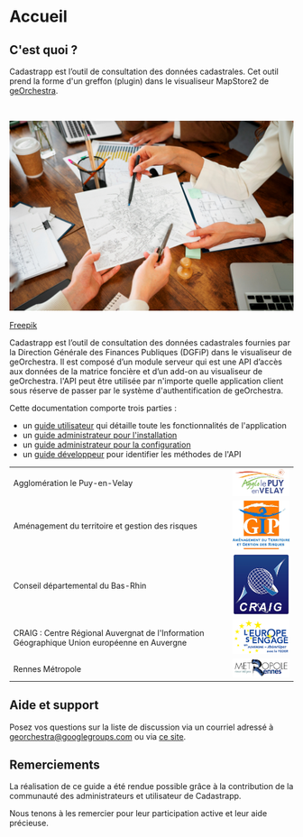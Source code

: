 # Accueil

## C'est quoi ?

Cadastrapp est l’outil de consultation des données cadastrales. Cet outil prend la forme d'un greffon (plugin) dans le visualiseur MapStore2 de [geOrchestra](https://www.georchestra.org/).

</br>

![image info](./images/personnes-travaillant-dans-bureaux-elegants-confortables.jpg)

[Freepik](https://fr.freepik.com/photos-gratuite/joyeux-collegues-utilisant-ordinateurs-portables_2317379.htm#query=people%20working%20office)


Cadastrapp est l’outil de consultation des données cadastrales fournies par la Direction Générale des Finances Publiques (DGFiP) dans le visualiseur de geOrchestra. Il est composé d’un module serveur qui est une API d’accès aux données de la matrice foncière et d’un add-on au visualiseur de geOrchestra. l'API peut être utilisée par n'importe quelle application client sous réserve de passer par le système d'authentification de geOrchestra.


Cette documentation comporte trois parties :

* un [guide utilisateur](/guide_utilisateur/) qui détaille toute les fonctionnalités de l'application
* un [guide administrateur pour l'installation](/guides_techniques/installer/)
* un [guide administrateur pour la configuration](/guides_techniques/administrer/)
* un [guide développeur](/guides_techniques/installer/) pour identifier les méthodes de l'API


|   |   |
|---|---|
|Agglomération le Puy-en-Velay| ![image info](./images/logo_lepuy.png) |
|Aménagement du territoire et gestion des risques| ![image info](./images/logo_gip_atgeri.png) |
|Conseil départemental du Bas-Rhin |![image info](./images/logo_craig.png)|
|CRAIG : Centre Régional Auvergnat de l'Information Géographique Union européenne en Auvergne|![image info](./images/logo_europe_sengage.png)|
|Rennes Métropole|![image info](./images/logo_rennes_metropole.png)|



## Aide et support

Posez vos questions sur la liste de discussion via un courriel adressé à [georchestra@googlegroups.com](mailto:georchestra@googlegroups.com) ou via [ce site](https://groups.google.com/g/georchestra?hl=fr).


## Remerciements

La réalisation de ce guide a été rendue possible grâce à la contribution de la communauté des administrateurs et utilisateur de Cadastrapp.

Nous tenons à les remercier pour leur participation active et leur aide précieuse.